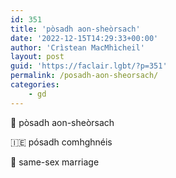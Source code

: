 ```yaml
---
id: 351
title: 'pòsadh aon-sheòrsach'
date: '2022-12-15T14:29:33+00:00'
author: 'Crìstean MacMhìcheil'
layout: post
guid: 'https://faclair.lgbt/?p=351'
permalink: /posadh-aon-sheorsach/
categories:
    - gd
---
```


&#x1f3f4;&#xe0067;&#xe0062;&#xe0073;&#xe0063;&#xe0074;&#xe007f; pòsadh aon-sheòrsach

&#x1f1ee;&#x1f1ea; pósadh comhghnéis

&#x1f3f4;&#xe0067;&#xe0062;&#xe0065;&#xe006e;&#xe0067;&#xe007f; same-sex marriage